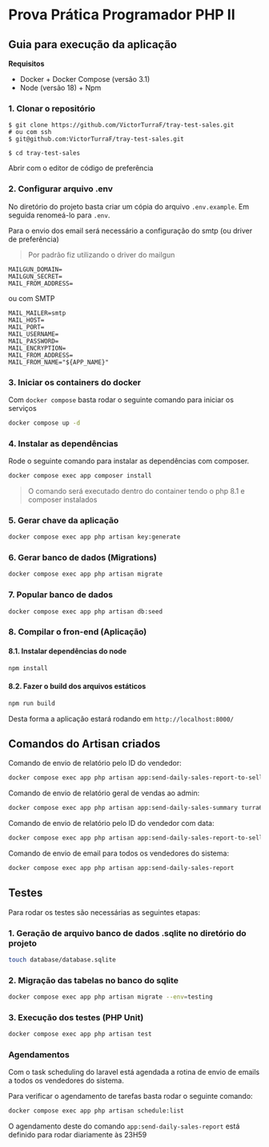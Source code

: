 # Prova Prática Programador PHP II

## Guia para execução da aplicação

**Requisitos**
- Docker + Docker Compose (versão 3.1)
- Node (versão 18) + Npm

### 1. Clonar o repositório
```
$ git clone https://github.com/VictorTurraF/tray-test-sales.git
# ou com ssh
$ git@github.com:VictorTurraF/tray-test-sales.git 

$ cd tray-test-sales
```
Abrir com o editor de código de preferência

### 2. Configurar arquivo .env

No diretório do projeto basta criar um cópia do arquivo `.env.example`.
Em seguida renomeá-lo para `.env`.

Para o envio dos email será necessário a configuração do smtp (ou driver de preferência)

> Por padrão fiz utilizando o driver do mailgun

```
MAILGUN_DOMAIN=
MAILGUN_SECRET=
MAIL_FROM_ADDRESS=
```

ou com SMTP
```
MAIL_MAILER=smtp
MAIL_HOST=
MAIL_PORT=
MAIL_USERNAME=
MAIL_PASSWORD=
MAIL_ENCRYPTION=
MAIL_FROM_ADDRESS=
MAIL_FROM_NAME="${APP_NAME}"
```

### 3. Iniciar os containers do docker

Com `docker compose` basta rodar o seguinte comando para iniciar os serviços
```bash
docker compose up -d
```

### 4. Instalar as dependências

Rode o seguinte comando para instalar as dependências com composer.
```bash
docker compose exec app composer install
```
> O comando será executado dentro do container tendo o php 8.1 e composer instalados

### 5. Gerar chave da aplicação
```bash
docker compose exec app php artisan key:generate
```

### 6. Gerar banco de dados (Migrations)
```bash
docker compose exec app php artisan migrate
```

### 7. Popular banco de dados
```bash
docker compose exec app php artisan db:seed
```

### 8. Compilar o fron-end (Aplicação)

#### 8.1. Instalar dependências do node
```bash
npm install
```

#### 8.2. Fazer o build dos arquivos estáticos
```bash
npm run build
```

Desta forma a aplicação estará rodando em `http://localhost:8000/`


## Comandos do Artisan criados

Comando de envio de relatório pelo ID do vendedor:
```bash
docker compose exec app php artisan app:send-daily-sales-report-to-seller 1
```

Comando de envio de relatório geral de vendas ao admin:
```bash
docker compose exec app php artisan app:send-daily-sales-summary turra667@gmail.com
```

Comando de envio de relatório pelo ID do vendedor com data:
```bash
docker compose exec app php artisan app:send-daily-sales-report-to-seller 1 --date=2023-08-24
```

Comando de envio de email para todos os vendedores do sistema:
```bash
docker compose exec app php artisan app:send-daily-sales-report
```

## Testes

Para rodar os testes são necessárias as seguintes etapas:

### 1. Geração de arquivo banco de dados .sqlite no diretório do projeto
```bash
touch database/database.sqlite
```

### 2. Migração das tabelas no banco do sqlite
```bash
docker compose exec app php artisan migrate --env=testing
```

### 3. Execução dos testes (PHP Unit)
```bash
docker compose exec app php artisan test
```

### Agendamentos
Com o task scheduling do laravel está agendada a rotina de envio de emails a todos os vendedores do sistema.

Para verificar o agendamento de tarefas basta rodar o seguinte comando:

```bash
docker compose exec app php artisan schedule:list
```

O agendamento deste do comando `app:send-daily-sales-report` está definido para rodar diariamente às 23H59
